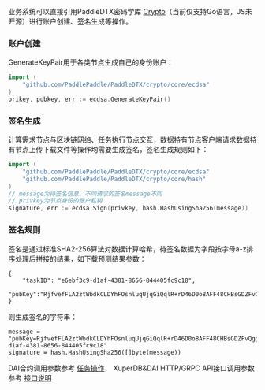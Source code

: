 业务系统可以直接引用PaddleDTX密码学库 [Crypto](https://github.com/PaddlePaddle/PaddleDTX/tree/master/crypto)（当前仅支持Go语言，JS未开源）进行账户创建、签名生成等操作。

### 账户创建
GenerateKeyPair用于各类节点生成自己的身份账户：
``` go linenums="1"
import (
    "github.com/PaddlePaddle/PaddleDTX/crypto/core/ecdsa"
)
prikey, pubkey, err := ecdsa.GenerateKeyPair()
```


### 签名生成
计算需求节点与区块链网络、任务执行节点交互，数据持有节点客户端请求数据持有节点上传下载文件等操作均需要生成签名，签名生成规则如下：
``` go linenums="1"
import (
    "github.com/PaddlePaddle/PaddleDTX/crypto/core/ecdsa"
	"github.com/PaddlePaddle/PaddleDTX/crypto/core/hash"
)
// message为待签名信息，不同请求的签名message不同
// privkey为节点身份的账户私钥
signature, err := ecdsa.Sign(privkey, hash.HashUsingSha256(message))
```

### 签名规则
签名是通过标准SHA2-256算法对数据计算哈希，待签名数据为字段按字母a-z排序处理后拼接的结果，如下载预测结果参数：
```
{
    "taskID": "e6ebf3c9-d1af-4381-8656-844405fc9c18", 
    "pubKey":"RjfvefFLA2ztWbdkCLDYhFOsnluqUjqGiQqlR+rD46D0o8AFF48CHBsGDZFvQggsGOHVdQXNqu7xBnKeZEL05Q=="
}
```
则生成签名的字符串：
```
message = "pubKey=RjfvefFLA2ztWbdkCLDYhFOsnluqUjqGiQqlR+rD46D0o8AFF48CHBsGDZFvQggsGOHVdQXNqu7xBnKeZEL05Q==&taskID=e6ebf3c9-d1af-4381-8656-844405fc9c18"
signature = hash.HashUsingSha256([]byte(message))
```
	
DAI合约调用参数参考 [任务操作](https://github.com/PaddlePaddle/PaddleDTX/blob/master/dai/blockchain/blockchain.go)，
XuperDB&DAI HTTP/GRPC API接口调用参数参考 [接口说明](./api.md)


<br>










